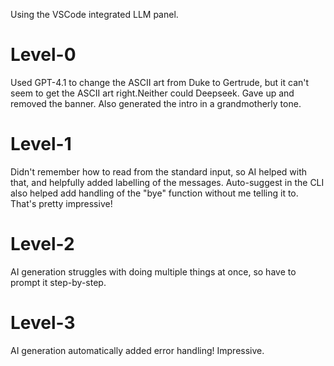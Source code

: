 Using the VSCode integrated LLM panel.

# Level-0
Used GPT-4.1 to change the ASCII art from Duke to Gertrude, but it can't seem to get the ASCII art right.Neither could Deepseek. Gave up and removed the banner. Also generated the intro in a grandmotherly tone.

# Level-1
Didn't remember how to read from the standard input, so AI helped with that, and helpfully added labelling of the messages. Auto-suggest in the CLI also helped add handling of the "bye" function without me telling it to. That's pretty impressive!

# Level-2
AI generation struggles with doing multiple things at once, so have to prompt it step-by-step.

# Level-3
AI generation automatically added error handling! Impressive.